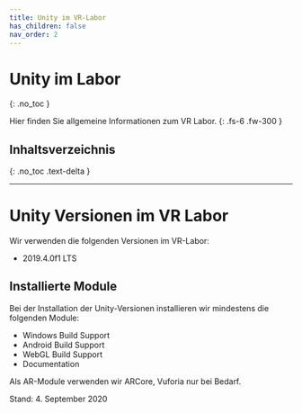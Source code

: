```yaml
---
title: Unity im VR-Labor
has_children: false
nav_order: 2
---
```


# Unity im Labor
{: .no_toc }

Hier finden Sie allgemeine Informationen zum VR Labor.
{: .fs-6 .fw-300 }

## Inhaltsverzeichnis
{: .no_toc .text-delta }

---

# Unity Versionen im VR Labor

Wir verwenden die folgenden Versionen im VR-Labor:
* 2019.4.0f1 LTS

## Installierte Module
Bei der Installation der Unity-Versionen installieren wir mindestens die folgenden Module:
* Windows Build Support
* Android Build Support
* WebGL Build Support
* Documentation

Als AR-Module verwenden wir ARCore, Vuforia nur bei Bedarf.


Stand: 4. September 2020
